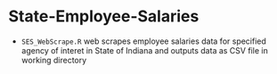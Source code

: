 # State-Employee-Salaries

* `SES_WebScrape.R` web scrapes employee salaries data for specified agency of interet in State of Indiana and outputs data as CSV file in working directory

